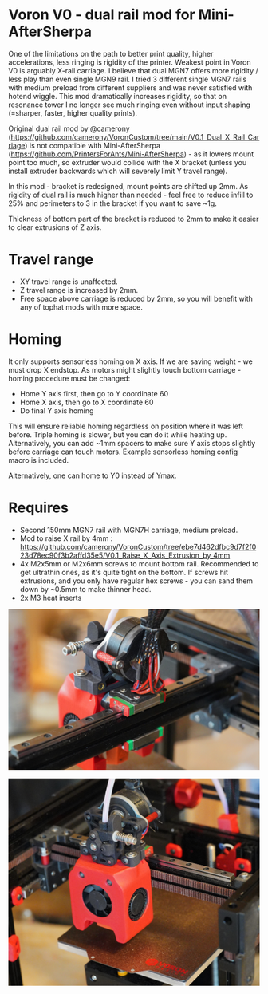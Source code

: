 # Voron V0 - dual rail mod for Mini-AfterSherpa
One of the limitations on the path to better print quality, higher accelerations, less ringing is rigidity of the printer. Weakest point in Voron V0 is arguably X-rail carriage. I believe that dual MGN7 offers more rigidity / less play than even single MGN9 rail. I tried 3 different single MGN7 rails with medium preload from different suppliers and was never satisfied with hotend wiggle. This mod dramatically increases rigidity, so that on resonance tower I no longer see much  ringing even without input shaping (=sharper, faster, higher quality prints). 

Original dual rail mod by [@camerony](https://github.com/camerony) (https://github.com/camerony/VoronCustom/tree/main/V0.1_Dual_X_Rail_Carriage) is not compatible with Mini-AfterSherpa (https://github.com/PrintersForAnts/Mini-AfterSherpa) - as it lowers mount point too much, so extruder would collide with the X bracket (unless you install extruder backwards which will severely limit Y travel range). 

In this mod - bracket is redesigned, mount points are shifted up 2mm.
As rigidity of dual rail is much higher than needed - feel free to reduce infill to 25% and perimeters to 3 in the bracket if you want to save ~1g.

Thickness of bottom part of the bracket is reduced to 2mm to make it easier to clear extrusions of Z axis. 

# Travel range
* XY travel range is unaffected. 
* Z travel range is increased by 2mm. 
* Free space above carriage is reduced by 2mm, so you will benefit with any of tophat mods with more space. 

# Homing
It only supports sensorless homing on X axis. If we are saving weight - we must drop X endstop. 
As motors might slightly touch bottom carriage - homing procedure must be changed:

* Home Y axis first, then go to Y coordinate 60
* Home X axis, then go to X coordinate 60
* Do final Y axis homing

This will ensure reliable homing regardless on position where it was left before. Triple homing is slower, but you can do it while heating up. Alternatively, you can add ~1mm spacers to make sure Y axis stops slightly before carriage can touch motors. Example sensorless homing config macro is included. 

Alternatively, one can home to Y0 instead of Ymax. 

# Requires
* Second 150mm MGN7 rail with MGN7H carriage, medium preload. 
* Mod to raise X rail by 4mm : https://github.com/camerony/VoronCustom/tree/ebe7d462dfbc9d7f2f023d78ec90f3b2affd35e5/V0.1_Raise_X_Axis_Extrusion_by_4mm
* 4x M2x5mm or M2x6mm screws to mount bottom rail. Recommended to get ultrathin ones, as it's quite tight on the bottom. If screws hit extrusions, and you only have regular hex screws - you can sand them down by ~0.5mm to make thinner head.
* 2x M3 heat inserts

![Dual rail assembled](images/2r-1.jpg)

![Dual rail assembled](images/2r-2.jpg)
